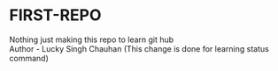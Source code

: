 # FIRST-REPO
Nothing just making this repo to learn git hub 
<br>
Author - Lucky Singh Chauhan 
(This change is done for learning status command)